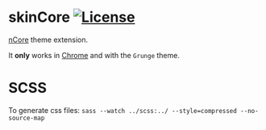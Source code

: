 # skinCore [![License](https://img.shields.io/badge/License-MIT-brightgreen.svg)](https://github.com/mezanddav/skinCore/blob/main/LICENSE)
[nCore](https://ncore.pro/) theme extension.

It **only** works in [Chrome](https://www.google.com/chrome/) and with the `Grunge` theme.

# SCSS
To generate css files:
`sass --watch ../scss:../ --style=compressed --no-source-map`